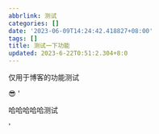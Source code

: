 ```yaml
---
abbrlink: 测试
categories: []
date: '2023-06-09T14:24:42.418827+08:00'
tags: []
title: 测试一下功能
updated: 2023-6-22T0:51:2.304+8:0
---
```

仅用于博客的功能测试

😎 '

哈哈哈哈哈测试

'
